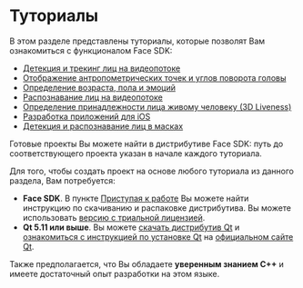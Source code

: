 # Туториалы 

В этом разделе представлены туториалы, которые позволят Вам ознакомиться с функционалом Face SDK:

* [Детекция и трекинг лиц на видеопотоке](face_detection_and_tracking_in_a_video_stream.md)
* [Отображение антропометрических точек и углов поворота головы](displaying_anthropometric_points_and_head_rotation_angles.md)
* [Определение возраста, пола и эмоций](estimating_age_gender_and_emotions.md)
* [Распознавание лиц на видеопотоке](face_recognition_in_a_video_stream.md)
* [Определение принадлежности лица живому человеку (3D Liveness)](liveness_detection.md)
* [Разработка приложений для iOS](developing_apps_for_ios.md)
* [Детекция и распознавание лиц в масках](detection_and_recognition_of_masked_faces.md)

Готовые проекты Вы можете найти в дистрибутиве Face SDK: путь до соответствующего проекта указан в начале каждого туториала.

Для того, чтобы создать проект на основе любого туториала из данного раздела, Вам потребуется:

* **Face SDK**. В пункте [Приступая к работе](../README.md#приступая-к-работе) Вы можете найти инструкцию по скачиванию и распаковке дистрибутива. Вы можете использовать [версию с триальной лицензией](../README.md#пробная-версия-face-sdk).
* **Qt 5.11 или выше**. Вы можете [скачать дистрибутив Qt](https://doc.qt.io/qt-5/windows.html) и [ознакомиться с инструкцией по установке Qt](https://doc.qt.io/qt-5/gettingstarted.html#) на [официальном сайте Qt](https://www.qt.io/).

Также предполагается, что Вы обладаете **уверенным знанием C++** и имеете достаточный опыт разработки на этом языке.
